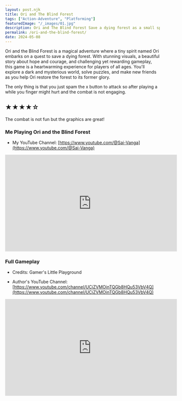 ```yaml
---
layout: post.njk
title: Ori and The Blind Forest
tags: ["Action-Adventure", "Platforming"]
featuredImage: "/_images/01.jpg"
description: Ori and The Blind Forest Save a dying forest as a small spirit. Master challenging platforming in this beautiful adventure.
permalink: /ori-and-the-blind-forest/
date: 2024-05-08
---
```


Ori and the Blind Forest is a magical adventure where a tiny spirit named Ori embarks on a quest to save a dying forest. With stunning visuals, a beautiful story about hope and courage, and challenging yet rewarding gameplay, this game is a heartwarming experience for players of all ages. You'll explore a dark and mysterious world, solve puzzles, and make new friends as you help Ori restore the forest to its former glory.

The only thing is that you just spam the x button to attack so after playing a while you finger might hurt and the combat is not engaging.

## ★★★★☆
The combat is not fun but the graphics are great!

### Me Playing Ori and the Blind Forest

- My YouTube Channel: [https://www.youtube.com/@Sai-Vanga](https://www.youtube.com/@Sai-Vanga)
<iframe width="560" height="315" src="https://www.youtube.com/embed/bZiIyZ-fTOc" title="YouTube video player" frameborder="0" allow="accelerometer; autoplay; clipboard-write; encrypted-media; gyroscope; picture-in-picture; web-share" referrerpolicy="strict-origin-when-cross-origin" allowfullscreen></iframe>

### Full Gameplay

- Credits: Gamer's Little Playground

- Author's YouTube Channel: [https://www.youtube.com/channel/UCiZVMOinTQGb8HQu53VbV4Q](https://www.youtube.com/channel/UCiZVMOinTQGb8HQu53VbV4Q)
<iframe width="560" height="315" src="https://www.youtube.com/embed/ey4Dk0dZD0o?si=rIckVula7s4-PQm3" title="YouTube video player" frameborder="0" allow="accelerometer; autoplay; clipboard-write; encrypted-media; gyroscope; picture-in-picture; web-share" referrerpolicy="strict-origin-when-cross-origin" allowfullscreen></iframe>
